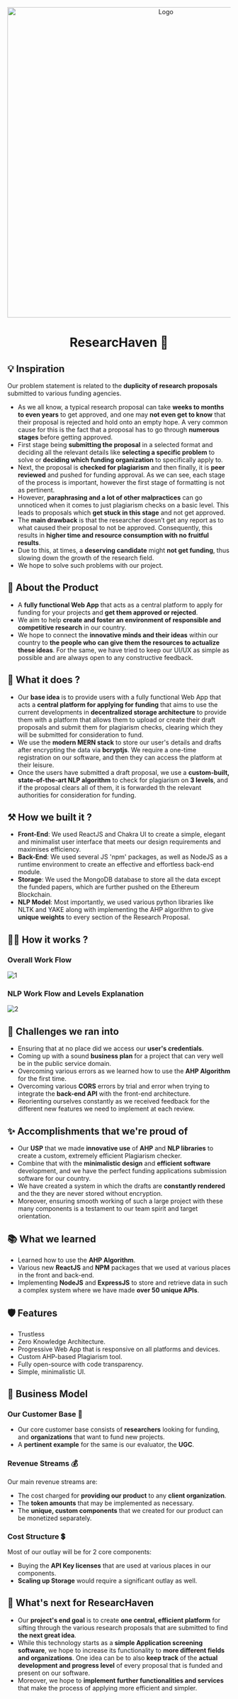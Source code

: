  <p align="center">
  <img src="https://user-images.githubusercontent.com/77113275/186871758-1ea19e25-a267-49b1-a258-ec21ca98f54e.svg" alt="Logo" width="700" >
</p>
<!-- PROJECT LOGO -->
<p align="center">
  <h1 align="center">ResearcHaven 🔎</h1>

<!--   <p align="center">
    The nation's first central platform for all your funding needs. 
    Official Submission of Team Web Crawlers for SIH 2022.
    <br />
    <a href="https://github.com/prasoonsoni/Safe-Chain-Frontend"><strong>Explore the docs »</strong></a>
    <br />
    •
    <a href="https://github.com/prasoonsoni/Safe-Chain-Frontend/issues">Report Bug</a>
    •
    <a href="https://github.com/prasoonsoni/Safe-Chain-Frontend/issues">Request Feature</a>
    •
  </p>
</p> -->
<!--  REMEMBER TO CHANGE LINKS        -->

<!-- BADGES -->
<!-- BADGES    REMEMBER TO CHANGE -->
<!-- <p align="center">
  <a href="https://github.com/prasoonsoni/Safe-Chain-Frontend/graphs/contributors">
    <img src="https://img.shields.io/github/contributors/prasoonsoni/Safe-Chain-Frontend.svg?style=for-the-badge">
  </a>
  <a href="https://github.com/prasoonsoni/Safe-Chain-Frontend/network/members">
    <img src="https://img.shields.io/github/forks/prasoonsoni/Safe-Chain-Frontend?style=for-the-badge">
  </a>  
  <a href="https://github.com/prasoonsoni/Safe-Chain-Frontend/stargazers">
    <img src="https://img.shields.io/github/stars/prasoonsoni/Safe-Chain-Frontend?style=for-the-badge">
  </a>
  <a href="https://github.com/prasoonsoni/Safe-Chain-Frontend/issues">
    <img src="https://img.shields.io/github/issues/prasoonsoni/Safe-Chain-Frontend?style=for-the-badge">
  </a>
</p> -->

## 💡 Inspiration
Our problem statement is related to the **duplicity of research proposals** submitted to various funding agencies.
- As we all know, a typical research proposal can take **weeks to months to even years** to get approved, and one may **not even get to know** that their proposal is rejected and hold onto an empty hope. A very common cause for this is the fact that a proposal has to go through **numerous stages** before getting approved. 
- First stage being **submitting the proposal** in a selected format and deciding all the relevant details like **selecting a specific problem** to solve or **deciding which funding organization** to specifically apply to. 
- Next, the proposal is **checked for plagiarism** and then finally, it is **peer reviewed** and pushed for funding approval. As we can see, each stage of the process is important, however the first stage of formatting is not as pertinent.
- However, **paraphrasing and a lot of other malpractices** can go unnoticed when it comes to just plagiarism checks on a basic level. This leads to proposals which **get stuck in this stage** and not get approved. 
- The **main drawback** is that the researcher doesn’t get any report as to what caused their proposal to not be approved. Consequently, this results in **higher time and resource consumption with no fruitful results**.
- Due to this, at times, a **deserving candidate** might **not get funding**, thus slowing down the growth of the research field.
- We hope to solve such problems with our project.


## 📌 About the Product 
- A **fully functional Web App** that acts as a central platform to apply for funding for your projects and **get them approved or rejected**.
- We aim to help **create and foster an environment of responsible and competitive research** in our country.    
- We hope to connect the **innovative minds and their ideas** within our country to **the people who can give them the resources to actualize these ideas**. For the same, we have tried to keep our UI/UX as simple as possible and are always open to any constructive feedback.

## 🤔 What it does ?
- Our **base idea** is to provide users with a fully functional Web App that acts a **central platform for applying for funding** that aims to use the current developments in **decentralized storage architecture** to provide them with a platform that allows them to upload or create their draft proposals and submit them for plagiarism checks, clearing which they will be submitted for consideration to fund.
- We use the **modern MERN stack** to store our user's details and drafts after encrypting the data via **bcryptjs**. We require a one-time registration on our software, and then they can access the platform at their leisure.
- Once the users have submitted a draft proposal, we use a **custom-built, state-of-the-art NLP algorithm** to check for plagiarism on **3 levels**, and if the proposal clears all of them, it is forwarded th the relevant authorities for consideration for funding.

## ⚒️ How we built it ?
- **Front-End**: We used ReactJS and Chakra UI to create a simple, elegant and minimalist user interface that meets our design requirements and maximises efficiency.
- **Back-End**: We used several JS 'npm' packages, as well as NodeJS as a runtime environment to create an effective and effortless back-end module.
- **Storage**: We used the MongoDB database to store all the data except the funded papers, which are further pushed on the Ethereum Blockchain.
- **NLP Model**: Most importantly, we used various python libraries like NLTK and YAKE along with implementing the AHP algorithm to give **unique weights** to every section of the Research Proposal.

## 🧑‍💻 How it works ?
### Overall Work Flow
![1](https://user-images.githubusercontent.com/77113275/186872206-ba143f03-792c-442f-beb4-bfd9ab0b3a9a.png)

### NLP Work Flow and Levels Explanation
![2](https://user-images.githubusercontent.com/77113275/186872312-763139d3-df62-4ece-9b9d-9ff3ddce177b.png)

 
## 💪 Challenges we ran into
- Ensuring that at no place did we access our **user's credentials**.
- Coming up with a sound **business plan** for a project that can very well be in the public service domain.
- Overcoming various errors as we learned how to use the **AHP Algorithm** for the first time.
- Overcoming various **CORS** errors by trial and error when trying to integrate the **back-end API** with the front-end architecture.
- Reorienting ourselves constantly as we received feedback for the different new features we need to implement at each review.

## ✨ Accomplishments that we're proud of
- Our **USP** that we made **innovative use** of **AHP** and **NLP libraries** to create a custom, extremely efficient Plagiarism checker. 
- Combine that with the **minimalistic design** and **efficient software** development, and we have the perfect funding applications submission software for our country.
- We have created a system in which the drafts are **constantly rendered** and the they are never stored without encryption.
- Moreover, ensuring smooth working of such a  large project with these many components is a testament to our team spirit and target orientation.

## 📚 What we learned
- Learned how to use the **AHP Algorithm**.
- Various new **ReactJS** and **NPM** packages that we used at various places in the front and back-end.
- Implementing **NodeJS** and **ExpressJS** to store and retrieve data in such a complex system where we have made **over 50 unique APIs**.


## 🛡️ Features
- Trustless
- Zero Knowledge Architecture.
- Progressive Web App that is responsive on all platforms and devices.
- Custom AHP-based Plagiarism tool.
- Fully open-source with code transparency.
- Simple, minimalistic UI.

## 💸 Business Model 
### Our Customer Base 👤 
- Our core customer base consists of 
**researchers** looking for funding, 
and **organizations** that want to fund new projects.
- A **pertinent example** for the same is our evaluator, the **UGC**.

### Revenue Streams 💰 
Our main revenue streams are:
- The cost charged for **providing our product** to any **client organization**.
- The **token amounts** that may be implemented as necessary.
- The **unique, custom components** that we created for our product can be  monetized separately. 

### Cost Structure 💲 
Most of our outlay will be for 2 core components:
- Buying the **API Key licenses** that are used at various places in our components.
- **Scaling up Storage** would require a significant outlay as well.

## 🚀 What's next for ResearcHaven
- Our **project's end goal** is to create **one central, efficient platform** for sifting through the various research proposals that are submitted to find **the next great idea**. 
- While this technology starts as a **simple Application screening software**, we hope to increase its functionality to **more different fields and organizations**. One idea can be to also **keep track** of the **actual development and progress level** of every proposal that is funded and present on our software.
- Moreover, we hope to **implement further functionalities and services** that make the process of applying more efficient and simpler. 